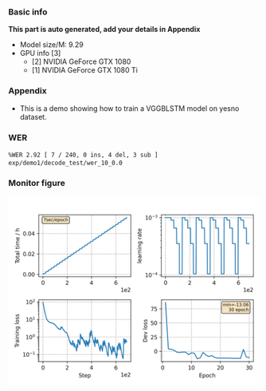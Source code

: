 ### Basic info

**This part is auto generated, add your details in Appendix**

* Model size/M: 9.29
* GPU info \[3\]
  * \[2\] NVIDIA GeForce GTX 1080
  * \[1\] NVIDIA GeForce GTX 1080 Ti

### Appendix

* This is a demo showing how to train a VGGBLSTM model on yesno dataset.

### WER
```
%WER 2.92 [ 7 / 240, 0 ins, 4 del, 3 sub ] exp/demo1/decode_test/wer_10_0.0
```

### Monitor figure
![monitor](./monitor.png)
